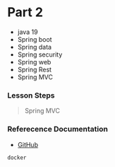 # Part 2
- java 19
- Spring boot
- Spring data
- Spring security
- Spring web
- Spring Rest
- Spring MVC


### Lesson Steps
> Spring MVC
> >

### Referecence Documentation

* [GitHub](https://github.com/hakandrsn/springBootPart2)


```sh
docker
```